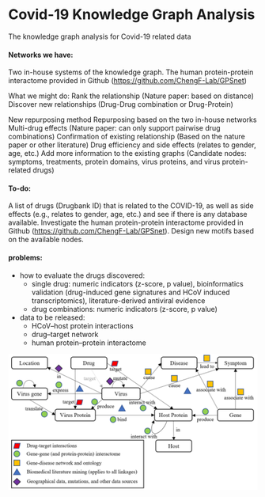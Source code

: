# Covid-19 Knowledge Graph Analysis
The knowledge graph analysis for Covid-19 related data


#### Networks we have:
Two in-house systems of the knowledge graph.
The human protein-protein interactome provided in Github (https://github.com/ChengF-Lab/GPSnet)

What we might do:
Rank the relationship (Nature paper: based on distance)
Discover new relationships (Drug-Drug combination or Drug-Protein)

New repurposing method
Repurposing based on the two in-house networks
Multi-drug effects (Nature paper: can only support pairwise drug combinations)
Confirmation of existing relationship (Based on the nature paper or other literature)
Drug efficiency and side effects (relates to gender, age, etc.)
Add more information to the existing graphs (Candidate nodes: symptoms, treatments, protein domains, virus proteins, and virus protein-related drugs)

#### To-do:
A list of drugs (Drugbank ID) that is related to the COVID-19, as well as side effects (e.g., relates to gender, age, etc.) and see if there is any database available.
Investigate the human protein-protein interactome provided in Github (https://github.com/ChengF-Lab/GPSnet).
Design new motifs based on the available nodes. 

#### problems:
* how to evaluate the drugs discovered:
  * single drug: numeric indicators (z-score, p value),  bioinformatics validation (drug-induced gene signatures and HCoV induced transcriptomics), literature-derived antiviral evidence
  * drug combinations: numeric indicators (z-score, p value)
* data to be released:
  * HCoV–host protein interactions
  * drug–target network
  * human protein–protein interactome

<p align="center">
  <img width="800" src="schema.png">
</p>
